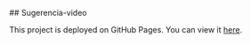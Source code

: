 #﻿# Sugerencia-video

This project is deployed on GitHub Pages. You can view it [here](https://jpundonor.github.io/sugerencia-video/).
